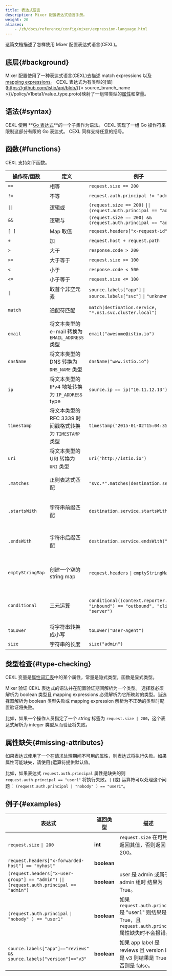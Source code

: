 ```yaml
---
title: 表达式语言
description: Mixer 配置表达式语言手册。
weight: 20
aliases:
    - /zh/docs/reference/config/mixer/expression-language.html
---
```


这篇文档描述了怎样使用 Mixer 配置表达式语言(CEXL)。

## 底层{#background}

Mixer 配置使用了一种表达式语言(CEXL)去描述 match expressions 以及 [mapping expressions](/zh/docs/reference/config/policy-and-telemetry/mixer-overview/#attribute-expressions)。
CEXL 表达式为有类型的[值](https://github.com/istio/api/blob/{{< source_branch_name >}}/policy/v1beta1/value_type.proto)映射了一组带类型的[属性](/zh/docs/reference/config/policy-and-telemetry/mixer-overview/#attributes)和常量。

## 语法{#syntax}

CEXL 使用 **[Go 表达式](https://golang.org/ref/spec#Expressions)**的一个子集作为语法。
CEXL 实现了一组 Go 操作符来限制这部分有限的 Go 表达式。
CEXL 同样支持任意的括号。

## 函数{#functions}

CEXL 支持如下函数。

|操作符/函数 |定义 |例子 | 描述|
|------------------|-----------|--------|------------|
|`==` |相等 |`request.size == 200`
|`!=` |不等 |`request.auth.principal != "admin"`
|<code>&#124;&#124;</code> |逻辑或 | `(request.size == 200)` <code>&#124;&#124;</code> `(request.auth.principal == "admin")`
|`&&` |逻辑与 | `(request.size == 200) && (request.auth.principal == "admin")`
|`[ ]` |Map 取值 | `request.headers["x-request-id"]`
|`+` |加 | `request.host + request.path`
|`>` |大于 | `response.code > 200`
|`>=` |大于等于 | `request.size >= 100`
|`<` |小于 | `response.code < 500`
|`<=` |小于等于 | `request.size <= 100`
|<code>&#124;</code> | 取首个非空元素 | `source.labels["app"]` <code>&#124;</code> `source.labels["svc"]` <code>&#124;</code> `"unknown"`
|`match` | 通配符匹配 |`match(destination.service, "*.ns1.svc.cluster.local")` | 以 `*` 的位置匹配前缀或后缀 
|`email` | 将文本类型的 e-mail 转换为 `EMAIL_ADDRESS` 类型 | `email("awesome@istio.io")` | 使用 `email` 函数创建一个 `EMAIL_ADDRESS` 字面量。
|`dnsName` | 将文本类型的 DNS 转换为 `DNS_NAME` 类型 | `dnsName("www.istio.io")` | 使用 `dnsName` 函数创建一个 `DNS_NAME` 字面量。
|`ip` | 将文本类型的 IPv4 地址转换为 `IP_ADDRESS` type | `source.ip == ip("10.11.12.13")` | 使用 `ip` 函数创建一个 `IP_ADDRESS` 字面量。
|`timestamp` | 将文本类型的 RFC 3339 时间戳格式转换为 `TIMESTAMP` 类型 | `timestamp("2015-01-02T15:04:35Z")` | 使用 `timestamp` 函数创建一个 `TIMESTAMP` 字面量。
|`uri` | 将文本类型的 URI 转换为 `URI` 类型 | `uri("http://istio.io")` | 使用 `uri` 函数创建一个 `URI` 字面量。
|`.matches` | 正则表达式匹配 | `"svc.*".matches(destination.service)` | 通过正则表达式 `"svc.*"` 匹配 `destination.service`。
|`.startsWith` | 字符串前缀匹配 | `destination.service.startsWith("acme")` | 检查 `destination.service` 的值是否开始于 `"acme"`。
|`.endsWith` | 字符串后缀匹配 | `destination.service.endsWith("acme")`  | 检查 `destination.service` 的值是否结束于 `"acme"`。
|`emptyStringMap` | 创建一个空的 string map | `request.headers` <code>&#124;</code> `emptyStringMap()`| 为 `request.headers` 使用 `emptyStringMap` 去创建一个空的 string map 作为默认值。
|`conditional` | 三元运算 | `conditional((context.reporter.kind` <code>&#124;</code> `"inbound") == "outbound", "client", "server")` | report kind 是 `outbound` 时返回 `"client"`，否则返回 `"server"`。
|`toLower` | 将字符串转换成小写 | `toLower("User-Agent")` | 返回 `"user-agent"`.
|`size` | 字符串的长度 | `size("admin")` | 返回 5

## 类型检查{#type-checking}

CEXL 变量是[属性词汇表](/zh/docs/reference/config/policy-and-telemetry/attribute-vocabulary/)中的某个属性，常量是隐式类型，函数是显式类型。

Mixer 验证 CEXL 表达式的语法并在配置验证期间解析为一个类型。
选择器必须解析为 boolean 类型且 mapping expressions 必须解析为它所映射的类型。当选择器解析为 boolean 类型失败或 mapping expression 解析为不正确的类型时配置验证将失败。

比如，如果一个操作人员指定了一个 *string* 标签为 `request.size | 200`，这个表达式解析为 integer 类型从而验证将失败。

## 属性缺失{#missing-attributes}

如果表达式使用了一个在请求处理期间不可用的属性，则表达式将执行失败。如果属性可能缺失，请使用`|`运算符提供默认值。

比如，如果表达式 `request.auth.principal` 属性是缺失的则 `request.auth.principal == "user1"` 将执行失败。`|` (或) 运算符可以处理这个问题： `(request.auth.principal | "nobody" ) == "user1"`。

## 例子{#examples}

|表达式 |返回类型 |描述|
|-----------|------------|-----------|
|`request.size` <code>&#124; 200</code> |  **int** | `request.size` 在可用时返回其值，否则返回 200。
|`request.headers["x-forwarded-host"] == "myhost"`| **boolean**
|`(request.headers["x-user-group"] == "admin")` <code>&#124;&#124;</code> `(request.auth.principal == "admin")`| **boolean**| user 是 admin 或属于 admin 组时 结果为 True。
|`(request.auth.principal` <code>&#124;</code> `"nobody" ) == "user1"` | **boolean** | 如果 `request.auth.principal` 是 "user1" 则结果是 True，且 `request.auth.principal` 属性缺失时不会报错。
|`source.labels["app"]=="reviews" && source.labels["version"]=="v3"`| **boolean** | 如果 app label 是 reviews 且 version label 是 v3 则结果是 True， 否则是 false。